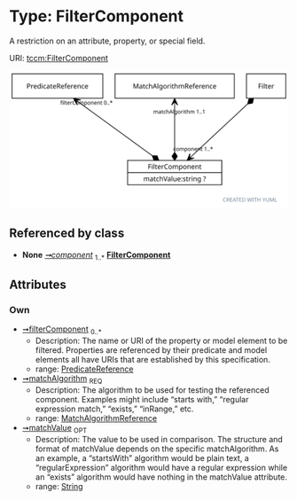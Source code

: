 
# Type: FilterComponent


A restriction on an attribute, property, or special field.

URI: [tccm:FilterComponent](https://hotecosystem.org/tccm/FilterComponent)


![img](images/FilterComponent.svg)

## Referenced by class

 *  **None** *[➞component](filter__component.md)*  <sub>1..*</sub>  **[FilterComponent](FilterComponent.md)**

## Attributes


### Own

 * [➞filterComponent](filterComponent__filterComponent.md)  <sub>0..*</sub>
    * Description: The name or URI of the property or model element to be filtered. Properties are referenced by
their predicate and model elements all have URIs that are established by this specification.
    * range: [PredicateReference](PredicateReference.md)
 * [➞matchAlgorithm](filterComponent__matchAlgorithm.md)  <sub>REQ</sub>
    * Description: The algorithm to be used for testing the referenced component. Examples might include “starts with,”
“regular expression match,” “exists,” “inRange,” etc.
    * range: [MatchAlgorithmReference](MatchAlgorithmReference.md)
 * [➞matchValue](filterComponent__matchValue.md)  <sub>OPT</sub>
    * Description: The value to be used in comparison. The structure and format of matchValue depends on the specific
matchAlgorithm. As an example, a “startsWith” algorithm would be plain text, a “regularExpression” algorithm
would have a regular expression while an “exists” algorithm would have nothing in the matchValue attribute.
    * range: [String](types/String.md)
